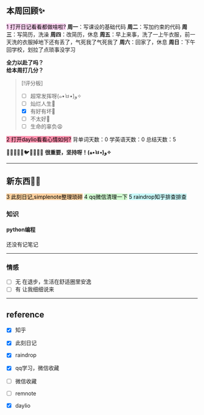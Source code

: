 ## 本周回顾✨
<mark style="background: #FFB8EBA6;">1 打开日记看看都做啥啦?</mark>
**周一**：写课设的基础代码
**周二**：写加约束的代码
**周三**：写简历，洗澡
**周四**：改简历，休息
**周五**：早上来事，洗了一上午衣服，前一天洗的衣服掉地下还有丢了，气死我了气死我了
**周六**：回家了，休息
**周日**：下午回学校，划拉了点琐事没学习


**全力以赴了吗？**  
**给本周打几分？**

> [!评分板]
> - [ ] 超常发挥呀(๑•̀ㅂ•́)و✧
> - [ ] 灿烂人生🌊
> - [x] 有好有坏🥴
> - [ ] 不太好🫤
> - [ ] 生命的辜负😩

<mark style="background: #FF5582A6;">2 打开daylio看看心情如何?</mark>
背单词天数：0
学英语天数：0
总结天数：5

🐼🐶🐒🐸🐥🐦🦈🐠🐋🦙
**很重要，坚持呀！(๑•̀ㅂ•́)و✧**

---

## 新东西👩‍🎓
<mark style="background: #FFB86CA6;">3 此刻日记,simplenote整理琐碎</mark>
<mark style="background: #BBFABBA6;">4 qq微信清理一下</mark>
<mark style="background: #ABF7F7A6;">5 raindrop知乎排查排查</mark>
### 知识

#### python编程
还没有记笔记

---
### 情感
- [ ] 无
在退步，生活在舒适圈里安逸
- [ ] 有
让我细细说来

---
## reference
- [x] 知乎
- [x] 此刻日记
- [x] raindrop
- [x] qq学习，微信收藏
- [ ] 微信收藏
- [ ] remnote
- [x] daylio





